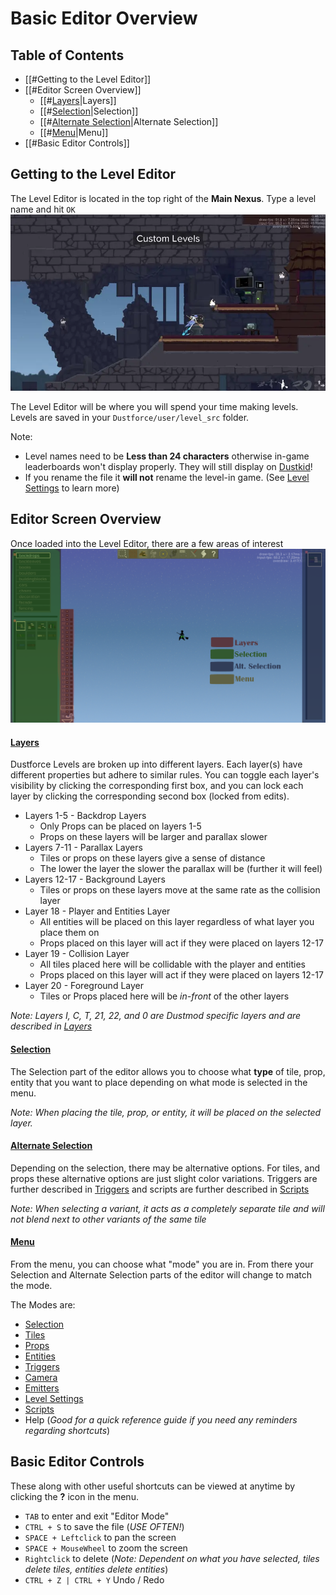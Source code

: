 
# Basic Editor Overview #

## Table of Contents ##
- [[#Getting to the Level Editor]]
- [[#Editor Screen Overview]]
	- [[#<u>Layers</u>|Layers]]
	- [[#<u>Selection</u>|Selection]]
	- [[#<u>Alternate Selection</u>|Alternate Selection]]
	- [[#<u>Menu</u>|Menu]]
- [[#Basic Editor Controls]]
## Getting to the Level Editor ##
The Level Editor is located in the top right of the **Main Nexus**. Type a level name and hit `OK`
![Level Editor](../../Resources/Videos/Level_Editor_Open.webp)

The Level Editor will be where you will spend your time making levels. Levels are saved in your `Dustforce/user/level_src` folder.  

Note:
- Level names need to be **Less than 24 characters** otherwise in-game leaderboards won't display properly. They will still display on [Dustkid](https://www.dustkid.com)!
- If you rename the file it **will not** rename the level-in game. (See [Level Settings](Level%20Settings.md) to learn more)
## Editor Screen Overview ##
Once loaded into the Level Editor, there are a few areas of interest
![Screen Overview](../../Resources/Images/Editor_Overview.png)
#### <u>Layers</u> ####
Dustforce Levels are broken up into different layers. Each layer(s) have different properties but adhere to similar rules. You can toggle each layer's visibility by clicking the corresponding first box, and you can lock each layer by clicking the corresponding second box (locked from edits).

- Layers 1-5 - Backdrop Layers
	- Only Props can be placed on layers 1-5
	- Props on these layers will be larger and parallax slower
- Layers 7-11 - Parallax Layers
	- Tiles or props on these layers give a sense of distance
	- The lower the layer the slower the parallax will be (further it will feel)
- Layers 12-17 - Background Layers
	- Tiles or props on these layers move at the same rate as the collision layer
- Layer 18 - Player and Entities Layer
	- All entities will be placed on this layer regardless of what layer you place them on
	- Props placed on this layer will act if they were placed on layers 12-17
- Layer 19 - Collision Layer
	- All tiles placed here will be collidable with the player and entities
	- Props placed on this layer will act if they were placed on layers 12-17
- Layer 20 - Foreground Layer
	- Tiles or Props placed here will be *in-front* of the other layers

*Note: Layers I, C, T, 21, 22, and 0 are Dustmod specific layers and are described in [Layers](Layers.md)*

#### <u>Selection</u> ####
The Selection part of the editor allows you to choose what **type** of tile, prop, entity that you want to place depending on what mode is selected in the menu. 

*Note: When placing the tile, prop, or entity, it will be placed on the selected layer.*

#### <u>Alternate Selection</u> ####
Depending on the selection, there may be alternative options. For tiles, and props these alternative options are just slight color variations. Triggers are further described in [Triggers](Triggers.md) and scripts are further described in [Scripts](Scripts.md)

*Note: When selecting a variant, it acts as a completely separate tile and will not blend next to other variants of the same tile*

#### <u>Menu</u> ####
From the menu, you can choose what "mode" you are in. From there your Selection and Alternate Selection parts of the editor will change to match the mode.

The Modes are:
- [Selection](Selection.md)
- [Tiles](Tiles.md)
- [Props](Props.md)
- [Entities](Entities.md)
- [Triggers](Triggers.md)
- [Camera](Camera.md)
- [Emitters](Emitters.md)
- [Level Settings](Level%20Settings.md)
- [Scripts](Scripts.md)
- Help (*Good for a quick reference guide if you need any reminders regarding shortcuts*) 

## Basic Editor Controls ##
These along with other useful shortcuts can be viewed at anytime by clicking the **?** icon in the menu.
- `TAB` to enter and exit "Editor Mode"
- `CTRL + S` to save the file (*USE OFTEN!*)
- `SPACE + Leftclick` to pan the screen
- `SPACE + MouseWheel` to zoom the screen
- `Rightclick` to delete  (*Note: Dependent on what you have selected, tiles delete tiles, entities delete entities*)
- `CTRL + Z | CTRL + Y` Undo / Redo


